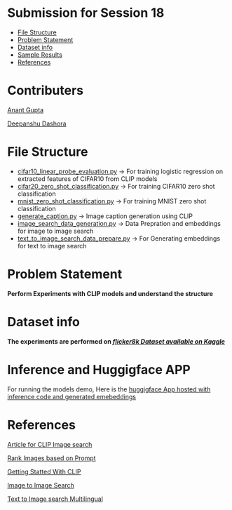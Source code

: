# Submission for Session 18

- [File Structure](#File-Structure)
- [Problem Statement](#Problem-Statement)
- [Dataset info](#Dataset-info)
- [Sample Results](#sample-Results)
- [References](References)

# Contributers

[Anant Gupta](https://github.com/anantgupta129)

[Deepanshu Dashora](https://github.com/deepanshudashora/)

# File Structure

* [cifar10_linear_probe_evaluation.py](/home/deepanshudashora/Desktop/ERAV1/session19/cifar10_linear_probe_evaluation.py) -> For training logistic regression on extracted features of CIFAR10 from CLIP models
* [cifar20_zero_shot_classification.py](/home/deepanshudashora/Desktop/ERAV1/session19/cifar20_zero_shot_classification.py) -> For training CIFAR10 zero shot classification
* [mnist_zero_shot_classification.py](/home/deepanshudashora/Desktop/ERAV1/session19/mnist_zero_shot_classification.py) -> For training MNIST zero shot classification
* [generate_caption.py](/home/deepanshudashora/Desktop/ERAV1/session19/generate_caption.pyy) -> Image caption generation using CLIP
* [image_search_data_generation.py](/home/deepanshudashora/Desktop/ERAV1/session19/image_search_data_generation.py) -> Data Prepration and embeddings for image to image search 
* [text_to_image_search_data_prepare.py](/home/deepanshudashora/Desktop/ERAV1/session19/text_to_image_search_data_prepare.py) -> For Generating embeddings for text to image search 


# Problem Statement

**Perform Experiments with CLIP models and understand the structure**

# Dataset info

**The experiments are performed on ***[flicker8k Dataset available on Kaggle](https://www.kaggle.com/datasets/adityajn105/flickr8k)*****

# Inference and Huggigface APP 

For running the models demo, Here is the [huggigface App hosted with inference code and generated emebeddings](https://huggingface.co/spaces/wgetdd/CLIP_Playground) 

# References

[Article for CLIP Image search](https://www.pinecone.io/learn/clip-image-search/)

[Rank Images based on Prompt](https://github.com/mehdidc/clip_rerank)

[Getting Statted With CLIP](https://github.com/andreRibeiro1989/medium/blob/ed800bad2c636049ea789dfd77598a8b72e3e42f/clip_getting_started.ipynb?source=post_page-----abb4bdf5dbd2--------------------------------)

[Image to Image Search](https://github.com/akgeni/applied_clip/blob/main/scalable_reverse_image_search/scalable_reverse_image_search_clip.ipynb)

[Text to Image search Multilingual](https://github.com/akgeni/applied_clip/blob/main/image_search/Image_Search_multilingual.ipynb?source=post_page-----452bd214e226--------------------------------)